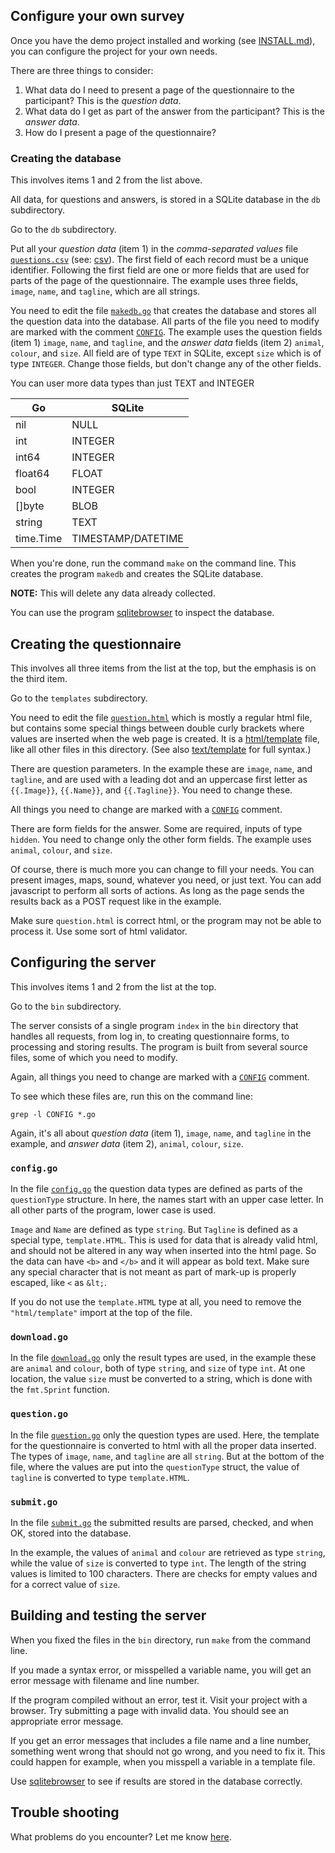 ## Configure your own survey

Once you have the demo project installed and working (see
[INSTALL.md](INSTALL.md)), you can configure the project for your own
needs.

There are three things to consider:

 1. What data do I need to present a page of the questionnaire to the
    participant? This is the *question data*.
 2. What data do I get as part of the answer from the participant?
    This is the *answer data*.
 3. How do I present a page of the questionnaire?

### Creating the database

This involves items 1 and 2 from the list above.

All data, for questions and answers, is stored in a SQLite database in
the `db` subdirectory.

Go to the `db` subdirectory.

Put all your *question data* (item 1) in the *comma-separated values*
file [`questions.csv`](db/questions.csv.example)
(see: [csv](https://golang.org/pkg/encoding/csv/)). The first field of each
record must be a unique identifier. Following the first field are one or
more fields that are used for parts of the page of the questionnaire.
The example uses three fields, `image`, `name`, and `tagline`, which
are all strings.

You need to edit the file [`makedb.go`](db/makedb.go) that creates the
database and stores all the question data into the database. All parts
of the file you need to modify are marked with the comment
[`CONFIG`](https://github.com/pebbe/crowdsourcing/search?q=CONFIG).
The example uses the question fields (item 1) `image`, `name`, and
`tagline`, and the *answer data* fields (item 2) `animal`, `colour`,
and `size`. All field are of type `TEXT` in SQLite, except `size`
which is of type `INTEGER`. Change those fields, but don't change any
of the other fields.

You can user more data types than just TEXT and INTEGER

|Go        | SQLite           |
|----------|-------------------|
|nil       | NULL              |
|int       | INTEGER           |
|int64     | INTEGER           |
|float64   | FLOAT             |
|bool      | INTEGER           |
|[]byte    | BLOB              |
|string    | TEXT              |
|time.Time | TIMESTAMP/DATETIME|


When you're done, run the command `make` on the command line. This
creates the program `makedb` and creates the SQLite database.

**NOTE:** This will delete any data already collected.

You can use the program [sqlitebrowser](https://sqlitebrowser.org/) to
inspect the database.

## Creating the questionnaire

This involves all three items from the list at the top, but the
emphasis is on the third item.

Go to the `templates` subdirectory.

You need to edit the file [`question.html`](templates/question.html)
which is mostly a regular html file, but contains some special things
between double curly brackets where values are inserted when the web
page is created. It is a
[html/template](https://golang.org/pkg/html/template/) file, like all other
files in this directory. (See also
[text/template](https://golang.org/pkg/text/template/) for full syntax.)

There are question parameters. In the example these are `image`,
`name`, and `tagline`, and are used with a leading dot and an
uppercase first letter as `{{.Image}}`, `{{.Name}}`, and
`{{.Tagline}}`. You need to change these.

All things you need to change are marked with a
[`CONFIG`](https://github.com/pebbe/crowdsourcing/search?q=CONFIG)
comment.

There are form fields for the answer. Some are required, inputs of
type `hidden`. You need to change only the other form fields. The
example uses `animal`, `colour`, and `size`.

Of course, there is much more you can change to fill your needs. You
can present images, maps, sound, whatever you need, or just text. You
can add javascript to perform all sorts of actions. As long as the
page sends the results back as a POST request like in the example.

Make sure `question.html` is correct html, or the program may not be
able to process it. Use some sort of html validator.

## Configuring the server

This involves items 1 and 2 from the list at the top.

Go to the `bin` subdirectory.

The server consists of a single program `index` in the `bin`
directory that handles all requests, from log in, to creating
questionnaire forms, to processing and storing results. The program is
built from several source files, some of which you need to modify. 

Again, all things you need to change are marked with a
[`CONFIG`](https://github.com/pebbe/crowdsourcing/search?q=CONFIG)
comment.

To see which these files are, run this on the command line:
```
grep -l CONFIG *.go
```

Again, it's all about *question data* (item 1), `image`, `name`, and
`tagline` in the example, and *answer data* (item 2), `animal`,
`colour`, `size`.

### `config.go`

In the file [`config.go`](bin/config.go.example) the question data
types are defined as parts of the `questionType` structure. In here,
the names start with an upper case letter. In all other parts of the
program, lower case is used.

`Image` and `Name` are defined as type `string`. But `Tagline` is
defined as a special type, `template.HTML`. This is used for data that
is already valid html, and should not be altered in any way when
inserted into the html page. So the data can have `<b>` and `</b>` and
it will appear as bold text. Make sure any special character that is
not meant as part of mark-up is properly escaped, like `<` as `&lt;`.

If you do not use the `template.HTML` type at all, you need to remove
the `"html/template"` import at the top of the file.

### `download.go`

In the file [`download.go`](bin/download.go) only the result types are
used, in the example these are `animal` and `colour`, both of type
`string`, and `size` of type `int`. At one location, the value `size`
must be converted to a string, which is done with the `fmt.Sprint`
function.

### `question.go`

In the file [`question.go`](bin/question.go) only the question types
are used. Here, the template for the questionnaire is converted to
html with all the proper data inserted. The types of `image`, `name`,
and `tagline` are all `string`. But at the bottom of the file, where
the values are put into the `questionType` struct, the value of
`tagline` is converted to type `template.HTML`.

### `submit.go`

In the file [`submit.go`](bin/submit.go) the submitted results are
parsed, checked, and when OK, stored into the database.

In the example, the values of `animal` and `colour` are retrieved as
type `string`, while the value of `size` is converted to type `int`.
The length of the string values is limited to 100 characters. There
are checks for empty values and for a correct value of `size`.

## Building and testing the server

When you fixed the files in the `bin` directory, run `make` from the
command line.

If you made a syntax error, or misspelled a variable name, you will
get an error message with filename and line number.

If the program compiled without an error, test it. Visit your project
with a browser. Try submitting a page with invalid data. You should
see an appropriate error message.

If you get an error messages that includes a file name and a line
number, something went wrong that should not go wrong, and you need to
fix it. This could happen for example, when you misspell a variable in
a template file.

Use [sqlitebrowser](https://sqlitebrowser.org/) to see if results are
stored in the database correctly.

## Trouble shooting

What problems do you encounter? Let me know
[here](https://github.com/pebbe/crowdsourcing/issues).

